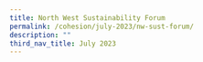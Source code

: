 ```yaml
---
title: North West Sustainability Forum
permalink: /cohesion/july-2023/nw-sust-forum/
description: ""
third_nav_title: July 2023
---
```

